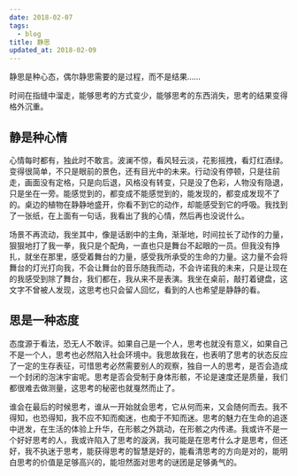 ```yaml
---
date: 2018-02-07
tags:
  - blog
title: 静思
updated_at: 2018-02-09
---
```


静思是种心态，偶尔静思需要的是过程，而不是结果……

<!--more-->

时间在指缝中溜走，能够思考的方式变少，能够思考的东西消失，思考的结果变得格外沉重。

## 静是种心情

心情每时都有，独此时不敢言。波澜不惊，看风轻云淡，花影摇拽，看灯红酒绿。变得很简单，不只是眼前的景色，还有目光中的未来。行动没有停顿，只是往前走，画面没有定格，只是向后退，风格没有转变，只是没了色彩，人物没有隐退，只是坐在一旁。能感觉到的，都变成不能感觉到的，能发现的，都变成发现不了的。桌边的植物在静静地盛开，你看不到它的动作，却能感受到它的呼吸。我找到了一张纸，在上面有一句话，我看出了我的心情，然后再也没说什么。

场景不再流动，我坐其中，像是话剧中的主角，渐渐地，时间拉长了动作的力量，狠狠地打了我一拳，我只是个配角，一直也只是舞台不起眼的一员。但我没有挣扎，就坐在那里，感受着舞台的力量，感受我所承受的生命的力量。这力量不会将舞台的灯光打向我，不会让舞台的音乐随我而动，不会许诺我的未来，只是让现在的我感受到除了舞台，我们都在，我从来不是表演。我坐在桌前，敲打着键盘，这文字不曾被人发现，这思考也只会留人回忆，看到的人也希望是静静的看。

## 思是一种态度

态度源于看法，恐无人不敢评。如果自己是一个人，思考也就没有意义，如果自己不是一个人，思考也必然陷入社会环境中。我思故我在，也表明了思考的状态反应了一定的生存表征，可惜思考必然需要别人的观察，独自一人的思考，是否会造成一个封闭的泡沫宇宙呢。思考是否会受制于身体形骸，不论是速度还是质量，我们都很难去做测量，这思考的秘密也就戛然而止了。

谁会在最后的时候思考，谁从一开始就会思考，它从何而来，又会随何而去。我不得知，也恐得知，我不应不知而痴迷，也痴于不知而迷。思考的魅力在生命的追逐中迸发，在生活的体验上升华，在形骸之外跳动，在形骸之内传递。我或许不是一个好好思考的人，我或许陷入了思考的漩涡，我可能是在思考什么才是思考，但还好，我不执迷于思考，能获得思考的智慧是好的，能看清思考的方向是对的，能明白思考的价值是足够高兴的，能坦然面对思考的谜团是足够勇气的。

